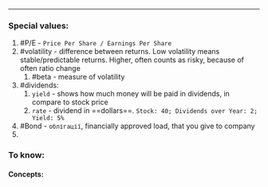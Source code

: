 ***
### Special values:
1. #P/E - `Price Per Share / Earnings Per Share`
2. #volatility - difference between returns. Low volatility means stable/predictable returns. Higher, often counts as risky, because of often ratio change 
	1. #beta - measure of volatility 
3. #dividends:
	1. `yield` - shows how much money will be paid in dividends, in compare to stock price 
	2. `rate` - dividend in ==dollars==. `Stock: 40; Dividends over Year: 2; Yield: 5%`
4. #Bond - `облігації`, financially approved load, that you give to company
5. 

### To know:

#### Concepts:
